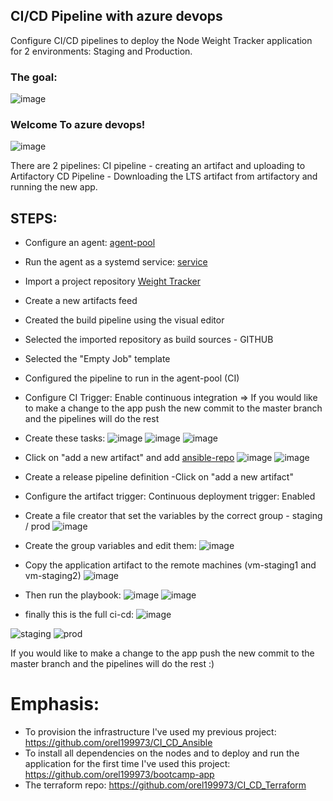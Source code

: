 ## CI/CD Pipeline with azure devops 
Configure CI/CD pipelines to deploy the Node Weight Tracker application for 2 environments: Staging and Production. </br>
### The goal:
![image](https://user-images.githubusercontent.com/71599740/140197294-11143f63-c432-4c57-b5b7-13827e8c9075.png)

### Welcome To azure devops!
![image](https://user-images.githubusercontent.com/47865329/140266113-883ef7b7-1662-42dd-adbb-549ddab668b3.png)


There are 2 pipelines:
CI pipeline - creating an artifact and uploading to Artifactory
CD Pipeline - Downloading the LTS artifact from artifactory and running the new app.

## STEPS:
* Configure an agent: [agent-pool](https://www.youtube.com/watch?v=psa8xfJ0-zI&ab_channel=Raaviblog)
* Run the agent as a systemd service: [service](https://docs.microsoft.com/en-us/azure/devops/pipelines/agents/v2-linux?view=azure-devops)
* Import a project repository [Weight Tracker](https://github.com/orel199973/bootcamp-app)
* Create a new artifacts feed
* Created the build pipeline using the visual editor
* Selected the imported repository as build sources - GITHUB
* Selected the "Empty Job" template
* Configured the pipeline to run in the agent-pool (CI)
* Configure CI Trigger: Enable continuous integration   => If you would like to make a change to the app push the new commit to the master branch and the pipelines will do the rest
* Create these tasks:
![image](https://user-images.githubusercontent.com/47865329/140266466-64e7ac10-20ff-424a-ba25-0e861db04d13.png)
![image](https://user-images.githubusercontent.com/47865329/140266531-16bbeb19-73c1-464a-aa86-22b9517be82d.png)
![image](https://user-images.githubusercontent.com/47865329/140266605-50d39769-f86c-4dfd-9793-594cf197bbba.png)
* Click on "add a new artifact" and add [ansible-repo](https://github.com/orel199973/CI_CD_Ansible)
![image](https://user-images.githubusercontent.com/71599740/140198353-9679236a-b805-499f-af56-4ef1bdc9b96b.png)
![image](https://user-images.githubusercontent.com/47865329/140267142-ea4b6f71-ccc4-4b02-8e8e-19f6c94394bc.png)
* Create a release pipeline definition -Click on "add a new artifact"
* Configure the artifact trigger: Continuous deployment trigger: Enabled
* Create a file creator that set the variables by the correct group - staging / prod
![image](https://user-images.githubusercontent.com/71599740/140198643-f4f3ddf8-ee2c-476e-9354-a55e3ed04c0c.png)
* Create the group variables and edit them: ![image](https://user-images.githubusercontent.com/71599740/140198710-d53c63da-bc5a-49ad-8539-a9da0e9cffa2.png)
* Copy the application artifact to the remote machines (vm-staging1 and vm-staging2)
![image](https://user-images.githubusercontent.com/71599740/140198939-3ecc2da3-c7d4-4156-82cf-754f0adcbb74.png)
* Then run the playbook:
![image](https://user-images.githubusercontent.com/71599740/140199003-be1d5eea-43b3-4215-88c1-2db241863fe2.png)
![image](https://user-images.githubusercontent.com/71599740/140199039-69846f1a-7eb9-47f6-9cc9-f17c9c38ae5f.png)

* finally this is the full ci-cd:
![image](https://user-images.githubusercontent.com/71599740/140199166-fac63c90-8781-4394-8dcb-7dd1587503e5.png)

![staging](https://user-images.githubusercontent.com/71599740/140199673-2fa5437c-cd46-40ec-acdf-889e0a97b788.PNG)
![prod](https://user-images.githubusercontent.com/71599740/140199721-424b543a-9517-4f74-99c4-f2a21ad6c287.PNG)


If you would like to make a change to the app push the new commit to the master branch and the pipelines will do the rest :)


# Emphasis:
* To provision the infrastructure I've used my previous project: https://github.com/orel199973/CI_CD_Ansible
* To install all dependencies on the nodes and to deploy and run the application for the first time I've used this project: https://github.com/orel199973/bootcamp-app
* The terraform repo: https://github.com/orel199973/CI_CD_Terraform
